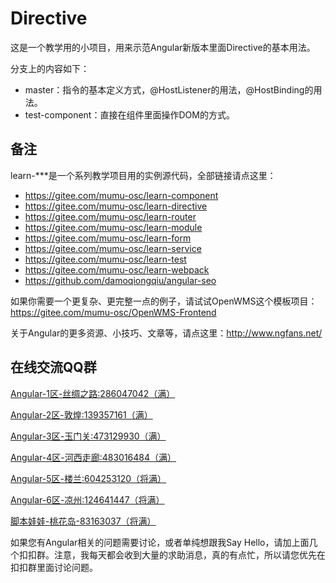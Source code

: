 # Directive
这是一个教学用的小项目，用来示范Angular新版本里面Directive的基本用法。

分支上的内容如下：
- master：指令的基本定义方式，@HostListener的用法，@HostBinding的用法。
- test-component：直接在组件里面操作DOM的方式。

## 备注
learn-***是一个系列教学项目用的实例源代码，全部链接请点这里：

- https://gitee.com/mumu-osc/learn-component
- https://gitee.com/mumu-osc/learn-directive
- https://gitee.com/mumu-osc/learn-router
- https://gitee.com/mumu-osc/learn-module
- https://gitee.com/mumu-osc/learn-form
- https://gitee.com/mumu-osc/learn-service
- https://gitee.com/mumu-osc/learn-test
- https://gitee.com/mumu-osc/learn-webpack
- https://github.com/damoqiongqiu/angular-seo

如果你需要一个更复杂、更完整一点的例子，请试试OpenWMS这个模板项目：https://gitee.com/mumu-osc/OpenWMS-Frontend

关于Angular的更多资源、小技巧、文章等，请点这里：http://www.ngfans.net/

## 在线交流QQ群

<a target="_blank" href="//shang.qq.com/wpa/qunwpa?idkey=8db5ed802cbddbf6432d7ba7dc4f2a316be020442491eb41cbfb1a12434e8cc7" class="list-group-item"><i class="fa fa-qq" aria-hidden="true"></i> Angular-1区-丝绸之路:286047042（满）</a>

<a target="_blank" href="//shang.qq.com/wpa/qunwpa?idkey=cbfcd79e7e90939b0e2c519f475fac4792985ce2abc5ad45ec5e06ffcfe944dd" class="list-group-item"><i class="fa fa-qq" aria-hidden="true"></i> Angular-2区-敦煌:139357161（满）</a>

<a target="_blank" href="//shang.qq.com/wpa/qunwpa?idkey=639229c8b6ad0c3a9a8f381dddf5d7785780b20d8c37eb25c91ac73ea7d37a5f" class="list-group-item"><i class="fa fa-qq" aria-hidden="true"></i> Angular-3区-玉门关:473129930（满）</a>

<a target="_blank" href="//shang.qq.com/wpa/qunwpa?idkey=12add102af3f67910bdc0de753dee10ebada08ab485af7e38f4dfa0ee27476f7" class="list-group-item"><i class="fa fa-qq" aria-hidden="true"></i> Angular-4区-河西走廊:483016484（满）</a>

<a target="_blank" href="//shang.qq.com/wpa/qunwpa?idkey=1293a6494fb306ea29d281e320a8f4ef82285fa5300f73118e6ff7a79ce76036"
class="list-group-item"><i class="fa fa-qq" aria-hidden="true"></i>
Angular-5区-楼兰:604253120（将满）
</a>

<a target="_blank" href="//shang.qq.com/wpa/qunwpa?idkey=fcd880ba919983dc85690642d48cf00ad0affd8d35de5f30542c895e622a8ab8"
class="list-group-item"><i class="fa fa-qq" aria-hidden="true"></i>
Angular-6区-凉州:124641447（将满）
</a>

<a target="_blank" href="//shang.qq.com/wpa/qunwpa?idkey=5d6b8c5296e4806142b8422ae7abca6f27b9b9b992a4dac80dc1392644e8970a"><i class="fa fa-qq" aria-hidden="true"></i>脚本娃娃-桃花岛-83163037（将满）</a>

如果您有Angular相关的问题需要讨论，或者单纯想跟我Say Hello，请加上面几个扣扣群。注意，我每天都会收到大量的求助消息，真的有点忙，所以请您优先在扣扣群里面讨论问题。